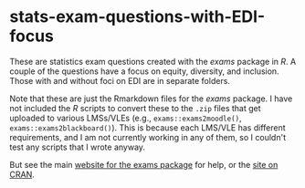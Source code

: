 # stats-exam-questions-with-EDI-focus

These are statistics exam questions created with the *exams* package in *R*. A couple of the questions have a focus on equity, diversity, and inclusion. Those with and without foci on EDI are in separate folders.

Note that these are just the Rmarkdown files for the *exams* package. I have not included the *R* scripts to convert these to the `.zip` files that get uploaded to various LMSs/VLEs (e.g., `exams::exams2moodle()`, `exams::exams2blackboard()`). This is because each LMS/VLE has different requirements, and I am not currently working in any of them, so I couldn't test any scripts that I wrote anyway.

But see the main [website for the exams package](https://www.r-exams.org/) for help, or the [site on CRAN](https://cran.r-project.org/web/packages/exams/index.html).
